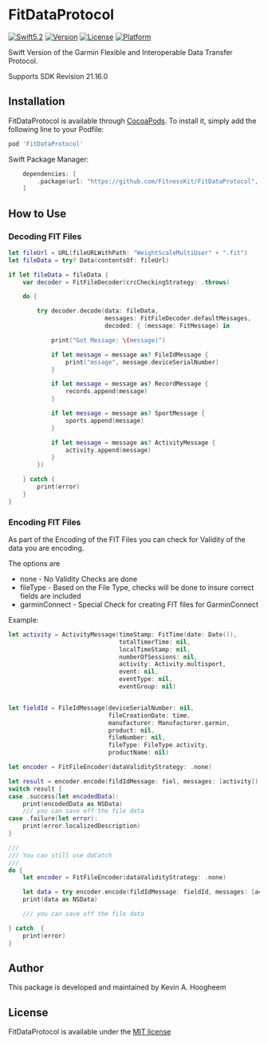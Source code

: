 # FitDataProtocol

[![Swift5.2](https://img.shields.io/badge/swift5.2-compatible-4BC51D.svg?style=flat)](https://developer.apple.com/swift)
[![Version](https://img.shields.io/cocoapods/v/FitDataProtocol.svg?style=flat)](http://cocoapods.org/pods/FitDataProtocol)
[![License](https://img.shields.io/cocoapods/l/FitDataProtocol.svg?style=flat)](http://cocoapods.org/pods/FitDataProtocol)
[![Platform](https://img.shields.io/cocoapods/p/FitDataProtocol.svg?style=flat)](http://cocoapods.org/pods/FitDataProtocol)

Swift Version of the Garmin Flexible and Interoperable Data Transfer Protocol.

Supports SDK Revision 21.16.0

## Installation

FitDataProtocol is available through [CocoaPods](http://cocoapods.org). To install it, simply add the following line to your Podfile:

```ruby
pod 'FitDataProtocol'
```

Swift Package Manager:
```swift
    dependencies: [
        .package(url: "https://github.com/FitnessKit/FitDataProtocol", from: "2.1.2")
    ]
```

## How to Use


### Decoding FIT Files

```swift
let fileUrl = URL(fileURLWithPath: "WeightScaleMultiUser" + ".fit")
let fileData = try? Data(contentsOf: fileUrl)

if let fileData = fileData {
    var decoder = FitFileDecoder(crcCheckingStrategy: .throws)

    do {

        try decoder.decode(data: fileData,
                           messages: FitFileDecoder.defaultMessages,
                           decoded: { (message: FitMessage) in

            print("Got Message: \(message)")

            if let message = message as? FileIdMessage {
                print("mssage", message.deviceSerialNumber)
            }

            if let message = message as? RecordMessage {
                records.append(message)
            }

            if let message = message as? SportMessage {
                sports.append(message)
            }

            if let message = message as? ActivityMessage {
                activity.append(message)
            }
        })

    } catch {
        print(error)
    }
}
```

### Encoding FIT Files

As part of the Encoding of the FIT Files you can check for Validity of the data you are encoding.

The options are

* none - No Validity Checks are done
* fileType - Based on the File Type, checks will be done to insure correct fields are included
* garminConnect - Special Check for creating FIT files for GarminConnect

Example:
``` swift
let activity = ActivityMessage(timeStamp: FitTime(date: Date()),
                               totalTimerTime: nil,
                               localTimeStamp: nil,
                               numberOfSessions: nil,
                               activity: Activity.multisport,
                               event: nil,
                               eventType: nil,
                               eventGroup: nil)


let fieldId = FileIdMessage(deviceSerialNumber: nil,
                            fileCreationDate: time,
                            manufacturer: Manufacturer.garmin,
                            product: nil,
                            fileNumber: nil,
                            fileType: FileType.activity,
                            productName: nil)

let encoder = FitFileEncoder(dataValidityStrategy: .none)

let result = encoder.encode(fildIdMessage: fiel, messages: [activity])
switch result {
case .success(let encodedData):
    print(encodedData as NSData)
    /// you can save off the file data
case .failure(let error):
    print(error.localizedDescription)
}

///
/// You can still use doCatch 
///
do {
    let encoder = FitFileEncoder(dataValidityStrategy: .none)

    let data = try encoder.encode(fildIdMessage: fieldId, messages: [activity]).get()
    print(data as NSData)

    /// you can save off the file data

} catch  {
    print(error)
}
```

## Author

This package is developed and maintained by Kevin A. Hoogheem

## License

FitDataProtocol is available under the [MIT license](http://opensource.org/licenses/MIT)
